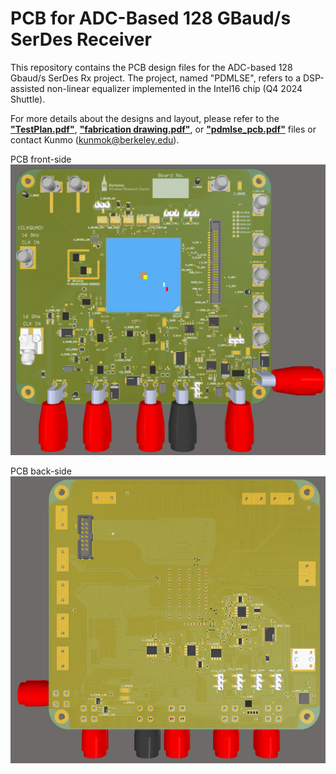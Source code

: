 # PCB for ADC-Based 128 GBaud/s SerDes Receiver
This repository contains the PCB design files for the ADC-based 128 Gbaud/s SerDes Rx project.
The project, named "PDMLSE", refers to a DSP-assisted non-linear equalizer implemented in the Intel16 chip (Q4 2024 Shuttle). 

For more details about the designs and layout, please refer to the **<ins>"TestPlan.pdf"</ins>**, **<ins>"fabrication drawing.pdf"</ins>**, or **<ins>"pdmlse_pcb.pdf"</ins>** files or contact Kunmo (kunmok@berkeley.edu). 

PCB front-side 
![Alt text](board_front.png)


PCB back-side 
![Alt text](board_back.png)
